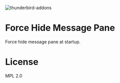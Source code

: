 ![thunderbird-addons](https://img.shields.io/badge/addons-thunderbird-blue.svg?style=flat)

# Force Hide Message Pane

Force hide message pane at startup.

# License

MPL 2.0
